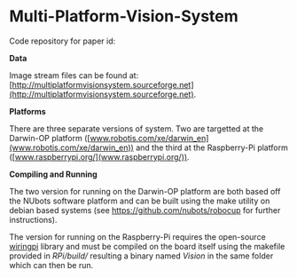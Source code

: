 Multi-Platform-Vision-System
============================

Code repository for paper id: 

**Data**

Image stream files can be found at: [http://multiplatformvisionsystem.sourceforge.net](http://multiplatformvisionsystem.sourceforge.net).

**Platforms**

There are three separate versions of system. Two are targetted at the Darwin-OP platform ([www.robotis.com/xe/darwin_en](www.robotis.com/xe/darwin_en)) and the third at the Raspberry-Pi platform ([www.raspberrypi.org/](www.raspberrypi.org/)). 

**Compiling and Running**

The two version for running on the Darwin-OP platform are both based off the NUbots software platform and can be built using the make utility on debian based systems (see https://github.com/nubots/robocup for further instructions).

The version for running on the Raspberry-Pi requires the open-source [wiringpi](http://wiringpi.com/) library and must be compiled on the board itself using the makefile provided in *RPi/build/* resulting a binary named *Vision* in the same folder which can then be run. 
